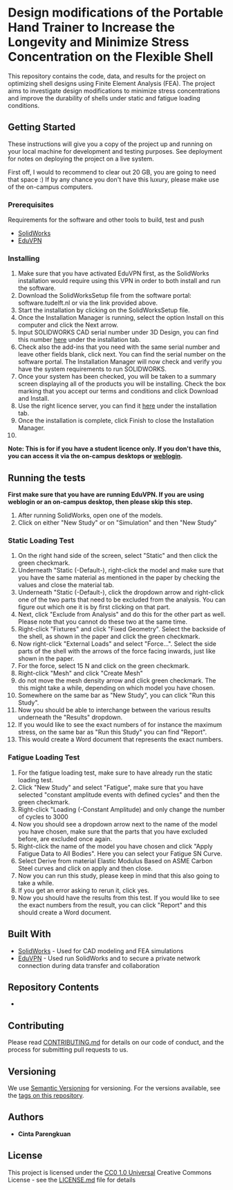# Design modifications of the Portable Hand Trainer to Increase the Longevity and Minimize Stress Concentration on the Flexible Shell

This repository contains the code, data, and results for the project on optimizing shell designs using Finite Element Analysis (FEA). The project aims to investigate design modifications to minimize stress concentrations and improve the durability of shells under static and fatigue loading conditions.

## Getting Started

These instructions will give you a copy of the project up and running on your local machine for development and testing purposes. See deployment
for notes on deploying the project on a live system. 

First off, I would to recommend to clear out 20 GB, you are going to need that space :)
If by any chance you don't have this luxury, please make use of the on-campus computers.

### Prerequisites

Requirements for the software and other tools to build, test and push 
- [SolidWorks](https://software.tudelft.nl/498/)
- [EduVPN](https://tudelft.eduvpn.nl)

### Installing
1. Make sure that you have activated EduVPN first, as the SolidWorks installation would require using this VPN in order to both install and run the software.
2. Download the SolidWorksSetup file from the software portal: software.tudelft.nl or via the link provided above.
3. Start the installation by clicking on the SolidWorksSetup file.
4. Once the Installation Manager is running, select the option Install on this computer and click the Next arrow.
5. Input SOLIDWORKS CAD serial number under 3D Design, you can find this number [here](https://software.tudelft.nl/498/) under the installation tab.
6. Check also the add-ins that you need with the same serial number and leave other fields blank, click next. You can find the serial number on the software portal.
The Installation Manager will now check and verify you have the system requirements to run SOLIDWORKS.
7. Once your system has been checked, you will be taken to a summary screen displaying all of the products you will be
installing. Check the box marking that you accept our terms and conditions and click Download and Install.
8. Use the right licence server, you can find it [here](https://software.tudelft.nl/498/) under the installation tab.
9. Once the installation is complete, click Finish to close the Installation Manager.
10. 
**Note: This is for if you have a student licence only. If you don't have this, you can access it via the on-campus desktops or [weblogin](https://weblogin.tudelft.nl).**

## Running the tests
**First make sure that you have are running EduVPN. If you are using weblogin or an on-campus desktop, then please skip this step.**

1. After running SolidWorks, open one of the models.
2. Click on either "New Study" or on "Simulation" and then "New Study"

### Static Loading Test
1. On the right hand side of the screen, select "Static" and then click the green checkmark.
2. Underneath "Static (-Default-), right-click the model and make sure that you have the same material as mentioned in the paper by checking the values and close the material tab.
3. Underneath "Static (-Default-), click the dropdown arrow and right-click one of the two parts that need to be excluded from the analysis. You can figure out which one it is by first clicking on that part.
4. Next, click "Exclude from Analysis" and do this for the other part as well. Please note that you cannot do these two at the same time.
5. Right-click "Fixtures" and click "Fixed Geometry". Select the backside of the shell, as shown in the paper and click the green checkmark.
6. Now right-click "External Loads" and select "Force...". Select the side parts of the shell with the arrows of the force facing inwards, just like shown in the paper.
7. For the force, select 15 N and click on the green checkmark.
8. Right-click "Mesh" and click "Create Mesh"
9. do not move the mesh density arrow and click green checkmark. The this might take a while, depending on which model you have chosen.
10. Somewhere on the same bar as "New Study", you can click "Run this Study".
11. Now you should be able to interchange between the various results underneath the "Results" dropdown.
12. If you would like to see the exact numbers of for instance the maximum stress, on the same bar as "Run this Study" you can find "Report".
13. This would create a Word document that represents the exact numbers.

### Fatigue Loading Test
1. For the fatigue loading test, make sure to have already run the static loading test.
2. Click "New Study" and select "Fatigue", make sure that you have selected "constant amplitude events with defined cycles" and then the green checkmark.
3. Right-click "Loading (-Constant Amplitude) and only change the number of cycles to 3000
4. Now you should see a dropdown arrow next to the name of the model you have chosen, make sure that the parts that you have excluded before, are excluded once again.
5. Right-click the name of the model you have chosen and click "Apply Fatigue Data to All Bodies". Here you can select your Fatigue SN Curve.
6. Select Derive from material Elastic Modulus Based on ASME Carbon Steel curves and click on apply and then close.
7. Now you can run this study, please keep in mind that this also going to take a while.
8. If you get an error asking to rerun it, click yes.
9. Now you should have the results from this test. If you would like to see the exact numbers from the result, you can click "Report" and this should create a Word document.


## Built With

  - [SolidWorks](https://software.tudelft.nl/498/) - Used for CAD modeling and FEA simulations
  - [EduVPN](https://www.eduvpn.org/client-apps/) - Used run SolidWorks and to secure a private network connection during data transfer and collaboration

## Repository Contents
- 

## Contributing

Please read [CONTRIBUTING.md](CONTRIBUTING.md) for details on our code of conduct, and the process for submitting pull requests to us.

## Versioning

We use [Semantic Versioning](http://semver.org/) for versioning. For the versions available, see the [tags on this repository](https://github.com/PurpleBooth/a-good-readme-template/tags).

## Authors

  - **Cinta Parengkuan** 

## License

This project is licensed under the [CC0 1.0 Universal](LICENSE.md) Creative Commons License - see the [LICENSE.md](LICENSE.md) file for
details
